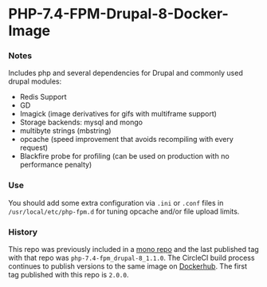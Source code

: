 # PHP-7.4-FPM-Drupal-8-Docker-Image

### Notes
Includes php and several dependencies for Drupal and commonly used drupal modules:
* Redis Support
* GD
* Imagick (image derivatives for gifs with multiframe support)
* Storage backends: mysql and mongo
* multibyte strings (mbstring)
* opcache (speed improvement that avoids recompiling with every request)
* Blackfire probe for profiling (can be used on production with no performance penalty)

### Use
You should add some extra configuration via `.ini` or `.conf` files in `/usr/local/etc/php-fpm.d` for tuning opcache
and/or file upload limits.

### History
This repo was previously included in a [mono repo](https://github.com/favish/docker-images) and the last published
tag with that repo was `php-7.4-fpm_drupal-8_1.1.0`. The CircleCI build process continues to publish versions to the same image
on [Dockerhub](https://hub.docker.com/r/favish/php-7.4-fpm-drupal-8). The first tag published with this repo is `2.0.0`.
